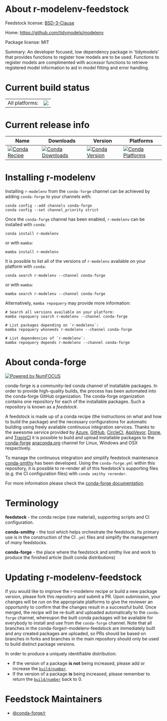 About r-modelenv-feedstock
==========================

Feedstock license: [BSD-3-Clause](https://github.com/conda-forge/r-modelenv-feedstock/blob/main/LICENSE.txt)

Home: https://github.com/tidymodels/modelenv

Package license: MIT

Summary: An developer focused, low dependency package in 'tidymodels' that provides functions to register how models are to be used. Functions to register models are complimented with accessor functions to retrieve registered model information to aid in model fitting and error handling.

Current build status
====================


<table><tr><td>All platforms:</td>
    <td>
      <a href="https://dev.azure.com/conda-forge/feedstock-builds/_build/latest?definitionId=18024&branchName=main">
        <img src="https://dev.azure.com/conda-forge/feedstock-builds/_apis/build/status/r-modelenv-feedstock?branchName=main">
      </a>
    </td>
  </tr>
</table>

Current release info
====================

| Name | Downloads | Version | Platforms |
| --- | --- | --- | --- |
| [![Conda Recipe](https://img.shields.io/badge/recipe-r--modelenv-green.svg)](https://anaconda.org/conda-forge/r-modelenv) | [![Conda Downloads](https://img.shields.io/conda/dn/conda-forge/r-modelenv.svg)](https://anaconda.org/conda-forge/r-modelenv) | [![Conda Version](https://img.shields.io/conda/vn/conda-forge/r-modelenv.svg)](https://anaconda.org/conda-forge/r-modelenv) | [![Conda Platforms](https://img.shields.io/conda/pn/conda-forge/r-modelenv.svg)](https://anaconda.org/conda-forge/r-modelenv) |

Installing r-modelenv
=====================

Installing `r-modelenv` from the `conda-forge` channel can be achieved by adding `conda-forge` to your channels with:

```
conda config --add channels conda-forge
conda config --set channel_priority strict
```

Once the `conda-forge` channel has been enabled, `r-modelenv` can be installed with `conda`:

```
conda install r-modelenv
```

or with `mamba`:

```
mamba install r-modelenv
```

It is possible to list all of the versions of `r-modelenv` available on your platform with `conda`:

```
conda search r-modelenv --channel conda-forge
```

or with `mamba`:

```
mamba search r-modelenv --channel conda-forge
```

Alternatively, `mamba repoquery` may provide more information:

```
# Search all versions available on your platform:
mamba repoquery search r-modelenv --channel conda-forge

# List packages depending on `r-modelenv`:
mamba repoquery whoneeds r-modelenv --channel conda-forge

# List dependencies of `r-modelenv`:
mamba repoquery depends r-modelenv --channel conda-forge
```


About conda-forge
=================

[![Powered by
NumFOCUS](https://img.shields.io/badge/powered%20by-NumFOCUS-orange.svg?style=flat&colorA=E1523D&colorB=007D8A)](https://numfocus.org)

conda-forge is a community-led conda channel of installable packages.
In order to provide high-quality builds, the process has been automated into the
conda-forge GitHub organization. The conda-forge organization contains one repository
for each of the installable packages. Such a repository is known as a *feedstock*.

A feedstock is made up of a conda recipe (the instructions on what and how to build
the package) and the necessary configurations for automatic building using freely
available continuous integration services. Thanks to the awesome service provided by
[Azure](https://azure.microsoft.com/en-us/services/devops/), [GitHub](https://github.com/),
[CircleCI](https://circleci.com/), [AppVeyor](https://www.appveyor.com/),
[Drone](https://cloud.drone.io/welcome), and [TravisCI](https://travis-ci.com/)
it is possible to build and upload installable packages to the
[conda-forge](https://anaconda.org/conda-forge) [anaconda.org](https://anaconda.org/)
channel for Linux, Windows and OSX respectively.

To manage the continuous integration and simplify feedstock maintenance
[conda-smithy](https://github.com/conda-forge/conda-smithy) has been developed.
Using the ``conda-forge.yml`` within this repository, it is possible to re-render all of
this feedstock's supporting files (e.g. the CI configuration files) with ``conda smithy rerender``.

For more information please check the [conda-forge documentation](https://conda-forge.org/docs/).

Terminology
===========

**feedstock** - the conda recipe (raw material), supporting scripts and CI configuration.

**conda-smithy** - the tool which helps orchestrate the feedstock.
                   Its primary use is in the construction of the CI ``.yml`` files
                   and simplify the management of *many* feedstocks.

**conda-forge** - the place where the feedstock and smithy live and work to
                  produce the finished article (built conda distributions)


Updating r-modelenv-feedstock
=============================

If you would like to improve the r-modelenv recipe or build a new
package version, please fork this repository and submit a PR. Upon submission,
your changes will be run on the appropriate platforms to give the reviewer an
opportunity to confirm that the changes result in a successful build. Once
merged, the recipe will be re-built and uploaded automatically to the
`conda-forge` channel, whereupon the built conda packages will be available for
everybody to install and use from the `conda-forge` channel.
Note that all branches in the conda-forge/r-modelenv-feedstock are
immediately built and any created packages are uploaded, so PRs should be based
on branches in forks and branches in the main repository should only be used to
build distinct package versions.

In order to produce a uniquely identifiable distribution:
 * If the version of a package **is not** being increased, please add or increase
   the [``build/number``](https://docs.conda.io/projects/conda-build/en/latest/resources/define-metadata.html#build-number-and-string).
 * If the version of a package **is** being increased, please remember to return
   the [``build/number``](https://docs.conda.io/projects/conda-build/en/latest/resources/define-metadata.html#build-number-and-string)
   back to 0.

Feedstock Maintainers
=====================

* [@conda-forge/r](https://github.com/conda-forge/r/)

